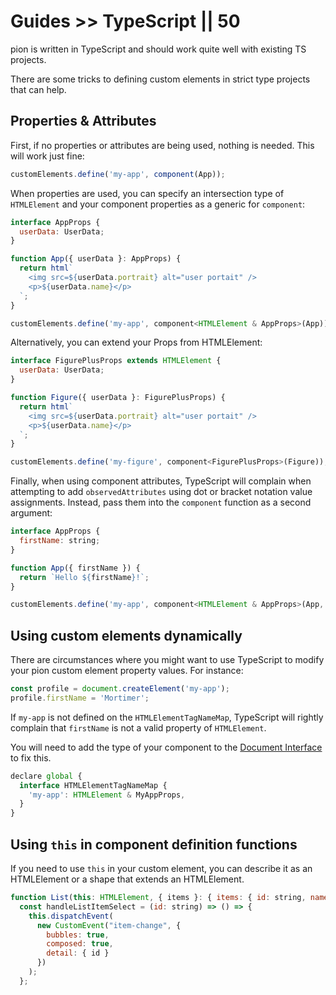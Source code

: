 # Guides >> TypeScript || 50

pion is written in TypeScript and should work quite well with existing TS projects.

There are some tricks to defining custom elements in strict type projects that can help.

## Properties & Attributes

First, if no properties or attributes are being used, nothing is needed. This will work just fine:

```js
customElements.define('my-app', component(App));
```

When properties are used, you can specify an intersection type of `HTMLElement` and your component properties as a generic for `component`:

```js
interface AppProps {
  userData: UserData;
}

function App({ userData }: AppProps) {
  return html`
    <img src=${userData.portrait} alt="user portait" />
    <p>${userData.name}</p>
  `;
}

customElements.define('my-app', component<HTMLElement & AppProps>(App));
```

Alternatively, you can extend your Props from HTMLElement:

```js
interface FigurePlusProps extends HTMLElement {
  userData: UserData;
}

function Figure({ userData }: FigurePlusProps) {
  return html`
    <img src=${userData.portrait} alt="user portait" />
    <p>${userData.name}</p>
  `;
}

customElements.define('my-figure', component<FigurePlusProps>(Figure));
```


Finally, when using component attributes, TypeScript will complain when attempting to add `observedAttributes` using dot or bracket notation value assignments. Instead, pass them into the `component` function as a second argument:

```js
interface AppProps {
  firstName: string;
}

function App({ firstName }) {
  return `Hello ${firstName}!`;
}

customElements.define('my-app', component<HTMLElement & AppProps>(App, { observedAttributes: ['first-name'] }));
```

## Using custom elements dynamically

There are circumstances where you might want to use TypeScript to modify your pion custom element property values. For instance:

```js
const profile = document.createElement('my-app');
profile.firstName = 'Mortimer';
```

If `my-app` is not defined on the `HTMLElementTagNameMap`, TypeScript will rightly complain that `firstName` is not a valid property of `HTMLElement`.

You will need to add the type of your component to the [Document Interface](https://www.typescriptlang.org/docs/handbook/dom-manipulation.html#the-document-interface) to fix this.

```js
declare global {
  interface HTMLElementTagNameMap {
    'my-app': HTMLElement & MyAppProps,
  }
}
```

## Using `this` in component definition functions

If you need to use `this` in your custom element, you can describe it as an
HTMLElement or a shape that extends an HTMLElement.

```js
function List(this: HTMLElement, { items }: { items: { id: string, name: string }[] }) {
  const handleListItemSelect = (id: string) => () => {
    this.dispatchEvent(
      new CustomEvent("item-change", {
        bubbles: true,
        composed: true,
        detail: { id }
      })
    );
  };
```
